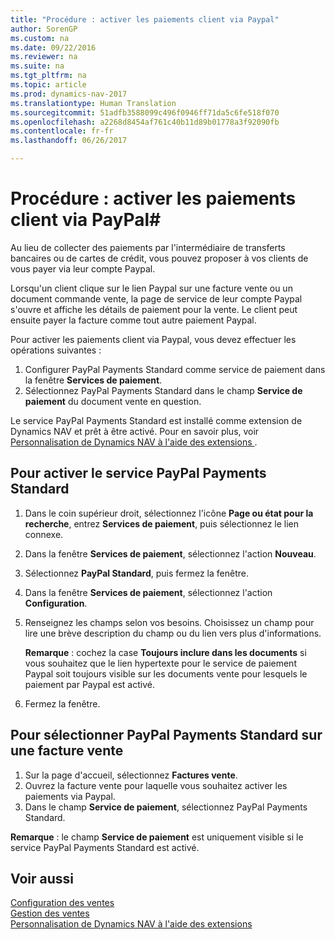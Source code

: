 ```yaml
---
title: "Procédure : activer les paiements client via Paypal"
author: SorenGP
ms.custom: na
ms.date: 09/22/2016
ms.reviewer: na
ms.suite: na
ms.tgt_pltfrm: na
ms.topic: article
ms.prod: dynamics-nav-2017
ms.translationtype: Human Translation
ms.sourcegitcommit: 51adfb3588099c496f0946ff71da5c6fe518f070
ms.openlocfilehash: a2268d8454af761c40b11d89b01778a3f92090fb
ms.contentlocale: fr-fr
ms.lasthandoff: 06/26/2017

---
```


# <a name="how-to-enable-customer-payments-through-paypal"></a>Procédure : activer les paiements client via PayPal#
Au lieu de collecter des paiements par l'intermédiaire de transferts bancaires ou de cartes de crédit, vous pouvez proposer à vos clients de vous payer via leur compte Paypal.

Lorsqu'un client clique sur le lien Paypal sur une facture vente ou un document commande vente, la page de service de leur compte Paypal s'ouvre et affiche les détails de paiement pour la vente. Le client peut ensuite payer la facture comme tout autre paiement Paypal.

Pour activer les paiements client via Paypal, vous devez effectuer les opérations suivantes :

1. Configurer PayPal Payments Standard comme service de paiement dans la fenêtre **Services de paiement**.
2. Sélectionnez PayPal Payments Standard dans le champ **Service de paiement** du document vente en question.

Le service PayPal Payments Standard est installé comme extension de Dynamics NAV et prêt à être activé. Pour en savoir plus, voir [Personnalisation de Dynamics NAV à l'aide des extensions ](ui-extensions.md).

## <a name="to-enable-the-paypal-payments-standard-service"></a>Pour activer le service PayPal Payments Standard
1. Dans le coin supérieur droit, sélectionnez l'icône **Page ou état pour la recherche**, entrez **Services de paiement**, puis sélectionnez le lien connexe.  
2. Dans la fenêtre **Services de paiement**, sélectionnez l'action **Nouveau**.
3. Sélectionnez **PayPal Standard**, puis fermez la fenêtre.
4. Dans la fenêtre **Services de paiement**, sélectionnez l'action **Configuration**.
5. Renseignez les champs selon vos besoins. Choisissez un champ pour lire une brève description du champ ou du lien vers plus d'informations.

    **Remarque** : cochez la case **Toujours inclure dans les documents** si vous souhaitez que le lien hypertexte pour le service de paiement Paypal soit toujours visible sur les documents vente pour lesquels le paiement par Paypal est activé.

6. Fermez la fenêtre.

## <a name="to-select-paypal-payments-standard-on-a-sales-invoice"></a>Pour sélectionner PayPal Payments Standard sur une facture vente
1. Sur la page d'accueil, sélectionnez **Factures vente**.
2. Ouvrez la facture vente pour laquelle vous souhaitez activer les paiements via Paypal.
3. Dans le champ **Service de paiement**, sélectionnez PayPal Payments Standard.

**Remarque** : le champ **Service de paiement** est uniquement visible si le service PayPal Payments Standard est activé.   

## <a name="see-also"></a>Voir aussi  
[Configuration des ventes](sales-setup-sales.md)  
[Gestion des ventes](sales-manage-sales.md)  
[Personnalisation de Dynamics NAV à l'aide des extensions](ui-extensions.md)

